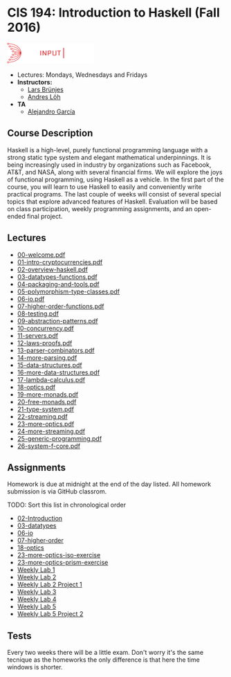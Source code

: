 # CIS 194: Introduction to Haskell (Fall 2016)

![Haskell Logo](img/IOHK_logo.webp?raw=true)
+ Lectures: Mondays, Wednesdays and Fridays
+ **Instructors:**
    - [Lars Brünjes](https://iohk.io/en/team/lars-brunjes)
    - [Andres Löh](http://www.well-typed.com/people/andres/)
+ **TA**
    - [Alejandro García](https://iohk.io/en/team/alejandro-garcia)


## Course Description

Haskell is a high-level, purely functional programming language with a
strong static type system and elegant mathematical underpinnings. It is
being increasingly used in industry by organizations such as Facebook,
AT\&T, and NASA, along with several financial firms. We will explore the
joys of functional programming, using Haskell as a vehicle. In the first
part of the course, you will learn to use Haskell to easily and
conveniently write practical programs. The last couple of weeks will
consist of several special topics that explore advanced features of
Haskell. Evaluation will be based on class participation, weekly
programming assignments, and an open-ended final project.



## Lectures
- [00-welcome.pdf](../lectures/00-welcome.pdf)
- [01-intro-cryptocurrencies.pdf](../lectures/01-intro-cryptocurrencies.pdf)
- [02-overview-haskell.pdf](../lectures/02-overview-haskell.pdf)
- [03-datatypes-functions.pdf](../lectures/03-datatypes-functions.pdf)
- [04-packaging-and-tools.pdf](../lectures/04-packaging-and-tools.pdf)
- [05-polymorphism-type-classes.pdf](../lectures/05-polymorphism-type-classes.pdf)
- [06-io.pdf](../lectures/06-io.pdf)
- [07-higher-order-functions.pdf](../lectures/07-higher-order-functions.pdf)
- [08-testing.pdf](../lectures/08-testing.pdf)
- [09-abstraction-patterns.pdf](../lectures/09-abstraction-patterns.pdf)
- [10-concurrency.pdf](../lectures/10-concurrency.pdf)
- [11-servers.pdf](../lectures/11-servers.pdf)
- [12-laws-proofs.pdf](../lectures/12-laws-proofs.pdf)
- [13-parser-combinators.pdf](../lectures/13-parser-combinators.pdf)
- [14-more-parsing.pdf](../lectures/14-more-parsing.pdf)
- [15-data-structures.pdf](../lectures/15-data-structures.pdf)
- [16-more-data-structures.pdf](../lectures/16-more-data-structures.pdf)
- [17-lambda-calculus.pdf](../lectures/17-lambda-calculus.pdf)
- [18-optics.pdf](../lectures/18-optics.pdf)
- [19-more-monads.pdf](../lectures/19-more-monads.pdf)
- [20-free-monads.pdf](../lectures/20-free-monads.pdf)
- [21-type-system.pdf](../lectures/21-type-system.pdf)
- [22-streaming.pdf](../lectures/22-streaming.pdf)
- [23-more-optics.pdf](../lectures/23-more-optics.pdf)
- [24-more-streaming.pdf](../lectures/24-more-streaming.pdf)
- [25-generic-programming.pdf](../lectures/25-generic-programming.pdf)
- [26-system-f-core.pdf](../lectures/26-system-f-core.pdf)


## Assignments

Homework is due at midnight at the end of the day listed.
All homework submission is via GitHub classrom.

TODO: Sort this list in chronological order

- [02-Introduction]()
- [03-datatypes](https://classroom.github.com/a/YjmNAnkP)
- [06-io](https://classroom.github.com/a/_eDITQUZ)
- [07-higher-order](https://classroom.github.com/a/8_VyrI5G)
- [18-optics](https://classroom.github.com/a/64scxO2N)
- [23-more-optics-iso-exercise](https://classroom.github.com/a/X_vqmbZ-)
- [23-more-optics-prism-exercise](https://classroom.github.com/a/ndNOA6ql)
- [Weekly Lab 1](https://classroom.github.com/a/3-NL1Dm1)
- [Weekly Lab 2](https://classroom.github.com/a/C_4fj1Wl)
- [Weekly Lab 2 Project 1](https://classroom.github.com/g/VOXxjQGX)
- [Weekly Lab 3](https://classroom.github.com/a/DbLddfGO)
- [Weekly Lab 4](https://classroom.github.com/a/JeyoZcf9)
- [Weekly Lab 5](https://classroom.github.com/a/dbjJDHTT)
- [Weekly Lab 5 Project 2]()

## Tests

Every two weeks there will be a little exam.
Don't worry it's the same tecnique as the homeworks
the only difference is that here the time windows is shorter.
